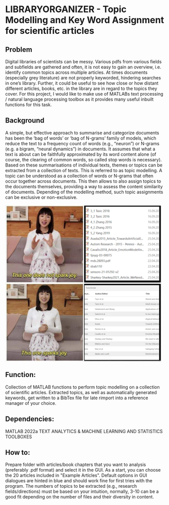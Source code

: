 # LIBRARYORGANIZER - Topic Modelling and Key Word Assignment for scientific articles

## Problem


Digital libraries of scientists can be messy. Various pdfs from various fields and subfields are gathered
and often, it is not easy to gain an overview, i.e. identify common topics across multiple articles. At
times documents (especially grey literature) are not properly keyworded, hindering searches in one’s
library. Further, it could be useful to see how close or how distant different articles, books, etc. in the
library are in regard to the topics they cover.
For this project, I would like to make use of MATLABs text processing / natural language processing
toolbox as it provides many useful inbuilt functions for this task.

## Background
A simple, but effective approach to summarise and categorize documents has been the ‘bag of
words’ or ‘bag of N-grams’ family of models, which reduce the text to a frequency count of words
(e.g., “neuron”) or N-grams (e.g. a bigram, “neural dynamics”) in documents. It assumes that what a
text is about can be faithfully approximated by its word content alone (of course, the clearing of
common words, so called stop words is necessary).
Based on these summarisations of individual texts, themes or topics can be extracted from a
collection of texts. This is referred to as topic modelling. A topic can be understood as a collection of
words or N-grams that often occur together across documents. This then allows to also assign topics
to the documents themselves, providing a way to assess the content similarity of documents.
Depending of the modelling method, such topic assignments can be exclusive or non-exclusive.

<img src="https://github.com/syntheticdinosaur/Library-Organizer/blob/master/docs/images/MarieKondoArticleOrga.jpg" align="middle" alt="This image shows a Mary Kondo Meme" width="500">

## Function:
Collection of MATLAB functions to perform topic modelling on a collection of scientific articles.
Extracted topics, as well as automatically generated keywords, get written to a BibTex file for late rimport into a reference manager of your choice.

## Dependencies:
MATLAB 2022a
TEXT ANALYTICS & MACHINE LEARNING AND STATISTICS TOOLBOXES

## How to:
Prepare folder with articles/book chapters that you want to analysis (preferably .pdf format) and select it in the GUI.
As a start, you can choose the 20 articles included in "Example Articles".
Default options in GUI dialogues are hinted in blue and should work fine for first tries with the program.
The numbers of topics to be extracted (e.g., research fields/directions) must be based on your intuition, normally, 3-10 can be a good fit depending on the number of files and their diversity in content.
